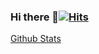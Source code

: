 ### Hi there 👋[![Hits](https://hits.seeyoufarm.com/api/count/incr/badge.svg?url=https%3A%2F%2Fgithub.com%2Fgjbae1212%2Fhit-counter&count_bg=%230094B3&title_bg=%23FF935D&icon=github.svg&icon_color=%23FFF3E0&title=hits&edge_flat=true)](https://hits.seeyoufarm.com)

[Github Stats](https://github-readme-stats.vercel.app/api?username=biud436&show_icons=true)

<!--
**twosoull/twosoull** is a ✨ _special_ ✨ repository because its `README.md` (this file) appears on your GitHub profile.

Here are some ideas to get you started:

- 🔭 I’m currently working on ...
- 🌱 I’m currently learning ...
- 👯 I’m looking to collaborate on ...
- 🤔 I’m looking for help with ...
- 💬 Ask me about ...
- 📫 How to reach me: ...
- 😄 Pronouns: ...
- ⚡ Fun fact: ...
-->
